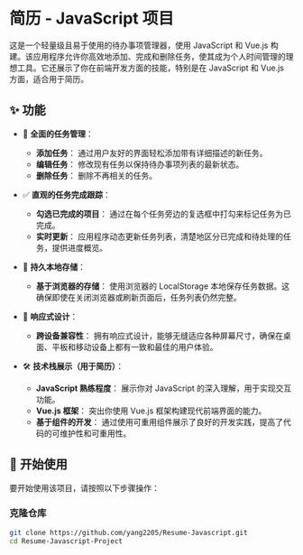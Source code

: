 # 简历 - JavaScript 项目

<!-- 项目描述和概述 - 作者：杨银练 -->
这是一个轻量级且易于使用的待办事项管理器，使用 JavaScript 和 Vue.js 构建。该应用程序允许你高效地添加、完成和删除任务，使其成为个人时间管理的理想工具。它还展示了你在前端开发方面的技能，特别是在 JavaScript 和 Vue.js 方面，适合用于简历。

## ✨ 功能

<!-- 功能部分 - 作者：杨银练 -->
- 📝 **全面的任务管理**：
  - **添加任务**： 通过用户友好的界面轻松添加带有详细描述的新任务。
  - **编辑任务**： 修改现有任务以保持待办事项列表的最新状态。
  - **删除任务**： 删除不再相关的任务。

- ✅ **直观的任务完成跟踪**：
  - **勾选已完成的项目**： 通过在每个任务旁边的复选框中打勾来标记任务为已完成。
  - **实时更新**： 应用程序动态更新任务列表，清楚地区分已完成和待处理的任务，提供进度概览。

- 💾 **持久本地存储**：
  - **基于浏览器的存储**： 使用浏览器的 LocalStorage 本地保存任务数据。这确保即使在关闭浏览器或刷新页面后，任务列表仍然完整。

- 🎨 **响应式设计**：
  - **跨设备兼容性**： 拥有响应式设计，能够无缝适应各种屏幕尺寸，确保在桌面、平板和移动设备上都有一致和最佳的用户体验。

- 🛠️ **技术栈展示（用于简历）**：
  - **JavaScript 熟练程度**： 展示你对 JavaScript 的深入理解，用于实现交互功能。
  - **Vue.js 框架**： 突出你使用 Vue.js 框架构建现代前端界面的能力。
  - **基于组件的开发**： 通过使用可重用组件展示了良好的开发实践，提高了代码的可维护性和可重用性。

## 🚀 开始使用

<!-- 开始使用部分 - 作者：杨银练 -->
要开始使用该项目，请按照以下步骤操作：

### 克隆仓库

```bash
git clone https://github.com/yang2205/Resume-Javascript.git
cd Resume-Javascript-Project